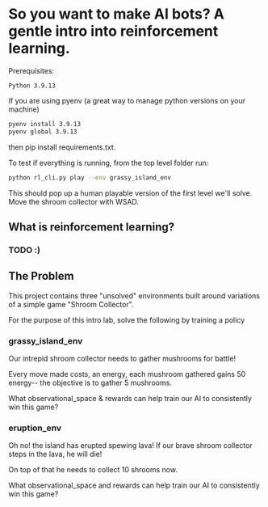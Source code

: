 # So you want to make AI bots? A gentle intro into reinforcement learning.


Prerequisites:

```text
Python 3.9.13
```

If you are using pyenv (a great way to manage python versions on your machine)

```bash
pyenv install 3.9.13
pyenv global 3.9.13
```

then pip install requirements.txt.

To test if everything is running, from the top level folder run:

```bash
python rl_cli.py play --env grassy_island_env
```

This should pop up a human playable version of the first level we'll solve. Move the shroom collector with WSAD.


## What is reinforcement learning?

### TODO :) 

## The Problem

This project contains three "unsolved" environments built around variations of a simple game "Shroom Collector".

For the purpose of this intro lab, solve the following by training a policy 


### grassy_island_env

Our intrepid shroom collector needs to gather mushrooms for battle!

Every move made costs, an energy, each mushroom gathered gains 50 energy-- the objective is to gather 5 mushrooms.

What observational_space & rewards can help train our AI to consistently win this game?


### eruption_env

Oh no! the island has erupted spewing lava! If our brave shroom collector steps in the lava, he will die!

On top of that he needs to collect 10 shrooms now. 

What observational_space and rewards can help train our AI to consistently win this game?

